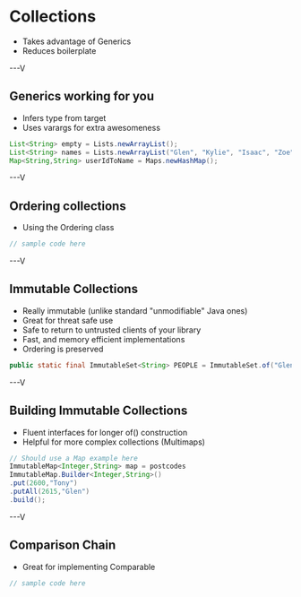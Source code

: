 # Collections

* Takes advantage of Generics
* Reduces boilerplate

---V

## Generics working for you

* Infers type from target
* Uses varargs for extra awesomeness

```java
List<String> empty = Lists.newArrayList(); 
List<String> names = Lists.newArrayList("Glen", "Kylie", "Isaac", "Zoe");
Map<String,String> userIdToName = Maps.newHashMap();
```

---V

## Ordering collections

* Using the Ordering class

```java
// sample code here
```

---V


## Immutable Collections

* Really immutable (unlike standard "unmodifiable" Java ones)
* Great for threat safe use
* Safe to return to untrusted clients of your library
* Fast, and memory efficient implementations
* Ordering is preserved

```java
public static final ImmutableSet<String> PEOPLE = ImmutableSet.of("Glen", "Kylie", "Isaac", "Zoe");
```

---V

## Building Immutable Collections

* Fluent interfaces for longer of() construction
* Helpful for more complex collections (Multimaps)

```java
// Should use a Map example here
ImmutableMap<Integer,String> map = postcodes 
ImmutableMap.Builder<Integer,String>()
.put(2600,"Tony")
.putAll(2615,"Glen")
.build();
```

---V

## Comparison Chain

* Great for implementing Comparable

```java
// sample code here
```

